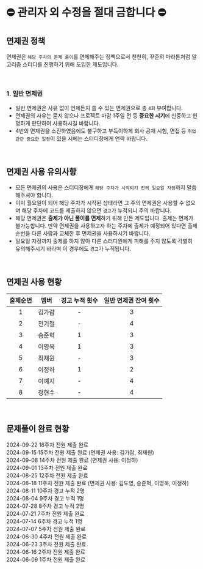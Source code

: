 # ⛔ 관리자 외 수정을 절대 금합니다 ⛔

## 면제권 정책

면제권은 `해당 주차의 문제 풀이`를 면제해주는 정책으로서 천천히, 꾸준히 마라톤처럼 알고리즘 스터디를 진행하기 위해 도입한 제도입니다.

<br>

### 1. 일반 면제권

- 일반 면제권은 사유 없이 언제든지 쓸 수 있는 면제권으로 총 `4회` 부여합니다.
- 면제권의 사유는 묻지 않으나 프로젝트 마감 1주일 전 등 **중요한 시기**에 신중하고 현명하게 판단하여 사용하시길 바랍니다.
- 4번의 면제권을 소진하였음에도 불구하고 부득이하게 회사 공채 시험, 면접 등 `취업 관련 중요한 일정`이 있을 시에는 스터디장에게 연락 바랍니다.

<br>

## 면제권 사용 유의사항

- 모든 면제권의 사용은 스터디장에게 `해당 주차가 시작되기 전의 일요일 자정`까지 말씀해주셔야 합니다.
- 이미 월요일이 되어 해당 주차가 시작된 상태라면 그 주의 면제권은 사용할 수 없으며 해당 주차에 코드를 제출하지 않으면 `경고`가 누적되니 주의 바랍니다.
- 해당 면제권은 **출제가 아닌 풀이를 면제**하기 위해 만든 제도입니다. 출제는 면제가 불가능합니다. 만약 면제권을 사용하고자 하는 주차에 출제가 예정되어 있다면 출제 순번을 다른 사람과 교체한 후 면제권을 사용하시기 바랍니다.
- 일요일 자정까지 출제를 하지 않아 다른 스터디원에게 피해를 주지 않도록 각별히 유의해주시기 바라며 이 경우에도 `경고`가 누적됩니다.

<br>

## 면제권 사용 현황

| 출제순번 | 멤버  | 경고 누적 횟수 | 일반 면제권 잔여 횟수 |
|:----:|:---:|:--------:|:------------:|
|  1   | 김가람 |    -     |      3       |
|  2   | 전기철 |    -     |      4       |
|  3   | 송준혁 |    1     |      3       |
|  4   | 이명욱 |    1     |      3       |
|  5   | 최재원 |    -     |      3       |
|  6   | 이정하 |    1     |      2       |
|  7   | 이예지 |    -     |      4       |
|  8   | 정현수 |    -     |      4       |

<br>

## 문제풀이 완료 현황

2024-09-22 16주차 전원 제출 완료 <br>
2024-09-15 15주차 전원 제출 완료 (면제권 사용: 김가람, 최재원) <br>
2024-09-08 14주차 전원 제출 완료 (면제권 사용: 이정하) <br>
2024-09-01 13주차 전원 제출 완료 <br>
2024-08-25 12주차 전원 제출 완료 <br>
2024-08-18 11주차 전원 제출 완료 (면제권 사용: 김도영, 송준혁, 이명욱, 이정하) <br>
2024-08-11 10주차 경고 누적 2명 <br>
2024-08-04 9주차 경고 누적 1명 <br>
2024-07-28 8주차 경고 누적 2명 <br>
2024-07-21 7주차 전원 제출 완료 <br>
2024-07-14 6주차 경고 누적 1명 <br>
2024-07-07 5주차 전원 제출 완료 <br>
2024-06-30 4주차 전원 제출 완료 <br>
2024-06-23 3주차 전원 제출 완료 <br>
2024-06-16 2주차 전원 제출 완료 <br>
2024-06-09 1주차 전원 제출 완료 <br>